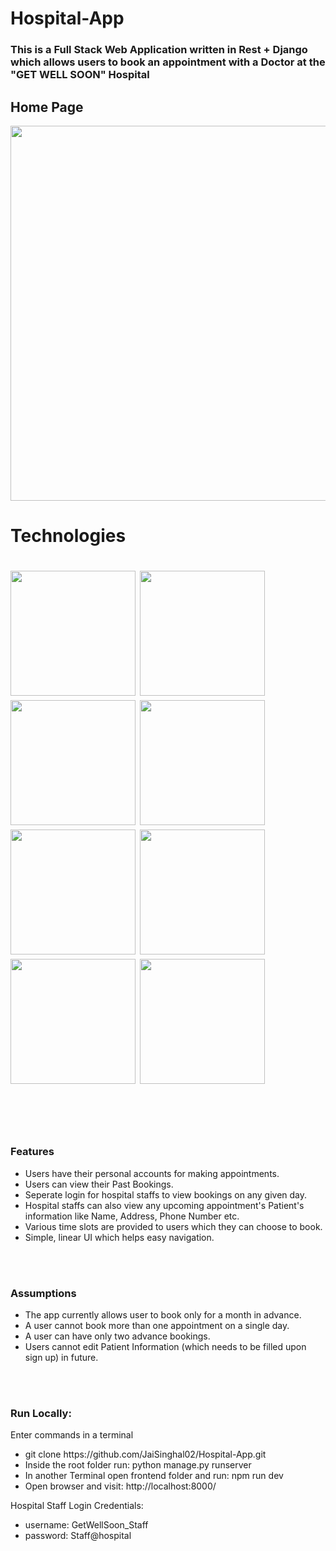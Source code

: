 # Hospital-App

<h3>This is a Full Stack Web Application written in Rest + Django which allows users to book an appointment with a Doctor at the "GET WELL SOON" Hospital</h3>
<h2>Home Page</h2>
<img src="https://user-images.githubusercontent.com/53816453/113694722-bef3db00-96ed-11eb-8e13-757818405c7b.png" width="600"  >

<h1>Technologies<h1>
<a href="https://reactjs.org/"><img src="https://user-images.githubusercontent.com/53816453/113695440-7b4da100-96ee-11eb-940a-21866872151b.png" width="200"  ></a>
<a href="https://redux.js.org/"><img src="https://user-images.githubusercontent.com/53816453/113695556-9ae4c980-96ee-11eb-87b2-9d350f30a29d.png" width="200"  ></a>
<a href="https://developer.mozilla.org/en-US/docs/Web/JavaScript"><img src="https://user-images.githubusercontent.com/53816453/113695655-b9e35b80-96ee-11eb-85d5-4d380499a022.jpg" width="200"  ></a>
<a href="https://www.npmjs.com/"><img src="https://user-images.githubusercontent.com/53816453/113697090-61ad5900-96f0-11eb-85a7-c53f2b93a315.png" width="200"  ></a>
<a href="https://material-ui.com/"><img src="https://user-images.githubusercontent.com/53816453/113695831-f020db00-96ee-11eb-8ea1-9de53bf5fcb6.png" width="200"  ></a>
<a href="https://www.djangoproject.com/"><img src="https://user-images.githubusercontent.com/53816453/113696026-2199a680-96ef-11eb-865b-51fefbf9a403.jpg" width="200"  ></a>
<a href="https://www.django-rest-framework.org/"><img src="https://user-images.githubusercontent.com/53816453/113696136-3fffa200-96ef-11eb-9309-ca73387c13fa.png" width="200"  ></a>
<a href="https://www.python.org/"><img src="https://user-images.githubusercontent.com/53816453/113696259-645b7e80-96ef-11eb-9469-c4679ca0db03.png" width="200"  ></a>

<br/>
<br/>
<br/>

<h3>Features</h3>                            
<ul>
<li>Users have their personal accounts for making appointments.</li>
<li>Users can view their Past Bookings.</li>
<li>Seperate login for hospital staffs to view bookings on any given day.</li>
<li>Hospital staffs can also view any upcoming appointment's Patient's information like Name, Address, Phone Number etc.</li>
<li>Various time slots are provided to users which they can choose to book.</li>
<li>Simple, linear UI which helps easy navigation.</li>

</ul>
<br/>
<br/>
<h3>Assumptions</h3>                            
<ul>
<li>The app currently allows user to book only for a month in advance.</li>
<li>A user cannot book more than one appointment on a single day.</li>
<li>A user can have only two advance bookings.</li>
<li>Users cannot edit Patient Information (which needs to be filled upon sign up) in future.</li>
</ul>


<br/>
<br/>
<h3>Run Locally:</h3>
<label>Enter commands in a terminal</label>
<ul>
<li>git clone https://github.com/JaiSinghal02/Hospital-App.git</li>
<li>Inside the root folder run: python manage.py runserver</li>
<li>In another Terminal open frontend folder and run: npm run dev</li>
<li>Open browser and visit: http://localhost:8000/</li>
</ul>

<label>Hospital Staff Login Credentials:</label>
<ul>
<li>username: GetWellSoon_Staff</li>
<li>password: Staff@hospital </li>
</ul>
